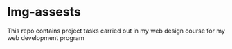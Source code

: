 # Img-assests
This repo  contains  project tasks carried out in my web design course  for my web development program
